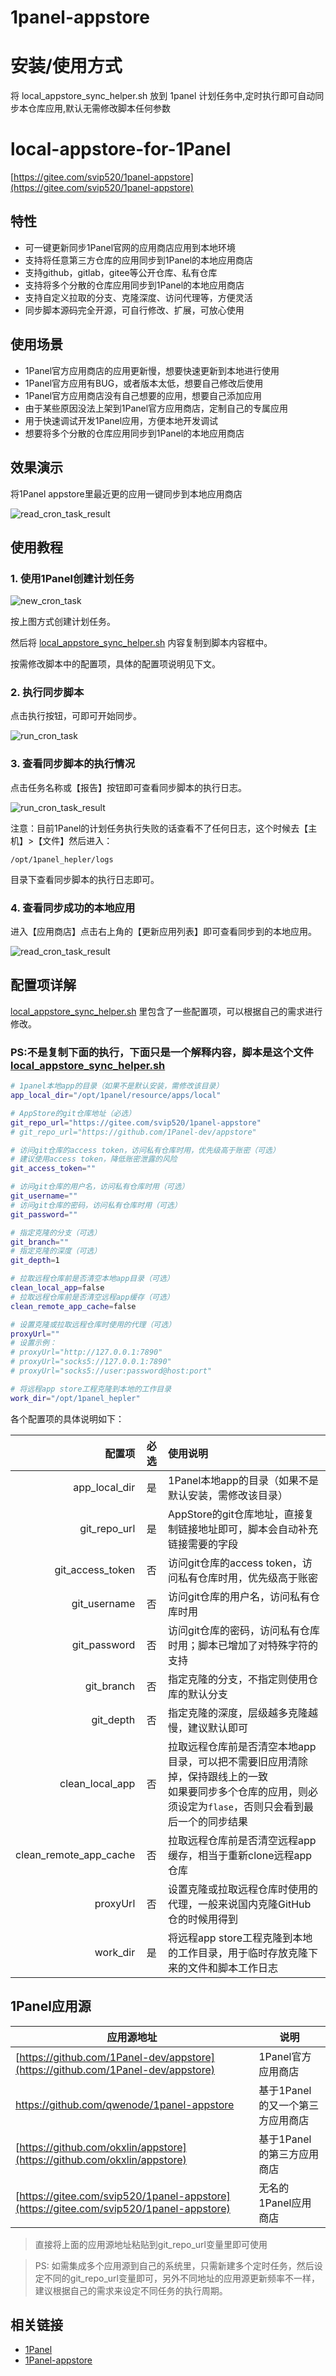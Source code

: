 # 1panel-appstore

# 安装/使用方式

将 local_appstore_sync_helper.sh 放到 1panel 计划任务中,定时执行即可自动同步本仓库应用,默认无需修改脚本任何参数

# local-appstore-for-1Panel

[https://gitee.com/svip520/1panel-appstore](https://gitee.com/svip520/1panel-appstore)

## 特性

- 可一键更新同步1Panel官网的应用商店应用到本地环境
- 支持将任意第三方仓库的应用同步到1Panel的本地应用商店
- 支持github，gitlab，gitee等公开仓库、私有仓库
- 支持将多个分散的仓库应用同步到1Panel的本地应用商店
- 支持自定义拉取的分支、克隆深度、访问代理等，方便灵活
- 同步脚本源码完全开源，可自行修改、扩展，可放心使用

## 使用场景

- 1Panel官方应用商店的应用更新慢，想要快速更新到本地进行使用
- 1Panel官方应用有BUG，或者版本太低，想要自己修改后使用
- 1Panel官方应用商店没有自己想要的应用，想要自己添加应用
- 由于某些原因没法上架到1Panel官方应用商店，定制自己的专属应用
- 用于快速调试开发1Panel应用，方便本地开发调试
- 想要将多个分散的仓库应用同步到1Panel的本地应用商店

## 效果演示

将1Panel appstore里最近更的应用一键同步到本地应用商店

![read_cron_task_result](https://gitee.com/svip520/1panel-appstore/raw/master/docs/img/read_cron_task_result.png?raw=true)

## 使用教程

### 1. 使用1Panel创建计划任务

![new_cron_task](https://gitee.com/svip520/1panel-appstore/raw/master/docs/img/new_cron_task.png?raw=true)

按上图方式创建计划任务。  

然后将 [local_appstore_sync_helper.sh](https://gitee.com/svip520/1panel-appstore/blob/master/local_appstore_sync_helper.sh) 内容复制到脚本内容框中。  

按需修改脚本中的配置项，具体的配置项说明见下文。

### 2. 执行同步脚本

点击执行按钮，可即可开始同步。

![run_cron_task](https://gitee.com/svip520/1panel-appstore/raw/master/docs/img/run_cron_task.png?raw=true)

### 3. 查看同步脚本的执行情况

点击任务名称或【报告】按钮即可查看同步脚本的执行日志。

![run_cron_task_result](https://gitee.com/svip520/1panel-appstore/raw/master/docs/img/run_cron_task_result.png?raw=true)

注意：目前1Panel的计划任务执行失败的话查看不了任何日志，这个时候去【主机】>【文件】然后进入：  

`/opt/1panel_hepler/logs`  

目录下查看同步脚本的执行日志即可。

### 4. 查看同步成功的本地应用

进入【应用商店】点击右上角的【更新应用列表】即可查看同步到的本地应用。

![read_cron_task_result](https://gitee.com/svip520/1panel-appstore/raw/master/docs/img/read_cron_task_result.png?raw=true)

## 配置项详解

[local_appstore_sync_helper.sh](https://gitee.com/svip520/1panel-appstore/blob/master/local_appstore_sync_helper.sh) 里包含了一些配置项，可以根据自己的需求进行修改。

### PS:不是复制下面的执行，下面只是一个解释内容，脚本是这个文件 [local_appstore_sync_helper.sh](https://gitee.com/svip520/1panel-appstore/blob/master/local_appstore_sync_helper.sh)

```bash
# 1panel本地app的目录（如果不是默认安装，需修改该目录）
app_local_dir="/opt/1panel/resource/apps/local"

# AppStore的git仓库地址（必选）
git_repo_url="https://gitee.com/svip520/1panel-appstore"
# git_repo_url="https://github.com/1Panel-dev/appstore"

# 访问git仓库的access token，访问私有仓库时用，优先级高于账密（可选）
# 建议使用access token，降低账密泄露的风险
git_access_token=""

# 访问git仓库的用户名，访问私有仓库时用（可选）
git_username=""
# 访问git仓库的密码，访问私有仓库时用（可选）
git_password=""

# 指定克隆的分支（可选）
git_branch=""
# 指定克隆的深度（可选）
git_depth=1

# 拉取远程仓库前是否清空本地app目录（可选）
clean_local_app=false
# 拉取远程仓库前是否清空远程app缓存（可选）
clean_remote_app_cache=false

# 设置克隆或拉取远程仓库时使用的代理（可选）
proxyUrl=""
# 设置示例：
# proxyUrl="http://127.0.0.1:7890"
# proxyUrl="socks5://127.0.0.1:7890"
# proxyUrl="socks5://user:password@host:port"

# 将远程app store工程克隆到本地的工作目录
work_dir="/opt/1panel_hepler"
```

各个配置项的具体说明如下：

|                 配置项 | 必选 | 使用说明                                                     |
| ---------------------: | :--: | :----------------------------------------------------------- |
|          app_local_dir |  是  | 1Panel本地app的目录（如果不是默认安装，需修改该目录）        |
|           git_repo_url |  是  | AppStore的git仓库地址，直接复制链接地址即可，脚本会自动补充链接需要的字段 |
|       git_access_token |  否  | 访问git仓库的access token，访问私有仓库时用，优先级高于账密  |
|           git_username |  否  | 访问git仓库的用户名，访问私有仓库时用                        |
|           git_password |  否  | 访问git仓库的密码，访问私有仓库时用；脚本已增加了对特殊字符的支持 |
|             git_branch |  否  | 指定克隆的分支，不指定则使用仓库的默认分支                   |
|              git_depth |  否  | 指定克隆的深度，层级越多克隆越慢，建议默认即可               |
|        clean_local_app |  否  | 拉取远程仓库前是否清空本地app目录，可以把不需要旧应用清除掉，保持跟线上的一致<br />如果要同步多个仓库的应用，则必须设定为`flase`，否则只会看到最后一个的同步结果 |
| clean_remote_app_cache |  否  | 拉取远程仓库前是否清空远程app缓存，相当于重新clone远程app仓库 |
|               proxyUrl |  否  | 设置克隆或拉取远程仓库时使用的代理，一般来说国内克隆GitHub仓的时候用得到 |
|               work_dir |  是  | 将远程app store工程克隆到本地的工作目录，用于临时存放克隆下来的文件和脚本工作日志 |

## 1Panel应用源

| 应用源地址                                                   | 说明                             |
| ------------------------------------------------------------ | -------------------------------- |
| [https://github.com/1Panel-dev/appstore](https://github.com/1Panel-dev/appstore) | 1Panel官方应用商店               |
| https://github.com/qwenode/1panel-appstore                   | 基于1Panel的又一个第三方应用商店 |
| [https://github.com/okxlin/appstore](https://github.com/okxlin/appstore) | 基于1Panel的第三方应用商店       |
| [https://gitee.com/svip520/1panel-appstore](https://gitee.com/svip520/1panel-appstore) | 无名的1Panel应用商店             |

> 直接将上面的应用源地址粘贴到git_repo_url变量里即可使用  

> PS: 如需集成多个应用源到自己的系统里，只需新建多个定时任务，然后设定不同的git_repo_url变量即可，另外不同地址的应用源更新频率不一样，建议根据自己的需求来设定不同任务的执行周期。

## 相关链接

- [1Panel](https://github.com/1Panel-dev/1Panel)
- [1Panel-appstore](https://github.com/1Panel-dev/appstore)
